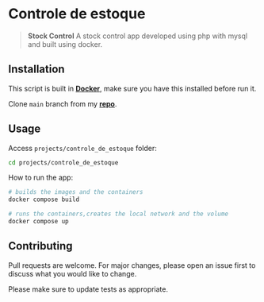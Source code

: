 # Controle de estoque

>**Stock Control**
>A stock control app developed using php with mysql and built using docker.

## Installation

This script is built in **[Docker](https://www.docker.com/products/docker-desktop/)**, make sure you have this installed before run it.

Clone `main` branch from my **[repo](https://github.com/joaobotelho072002/joaobotelho072002.github.io)**.

## Usage

Access `projects/controle_de_estoque` folder:

```bash
cd projects/controle_de_estoque
```

How to run the app:

```bash
# builds the images and the containers
docker compose build
```

```bash
# runs the containers,creates the local network and the volume
docker compose up
```

## Contributing

Pull requests are welcome. For major changes, please open an issue first to discuss what you would like to change.

Please make sure to update tests as appropriate.
